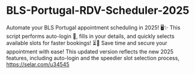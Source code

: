 # BLS-Portugal-RDV-Scheduler-2025
Automate your BLS Portugal appointment scheduling in 2025! 🖥️✨ This script performs auto-login 🔑, fills in your details, and quickly selects available slots for faster bookings! ⏳📅 Save time and secure your appointment with ease!  This updated version reflects the new 2025 features, including auto-login and the speedier slot selection process, https://selar.com/u34545
